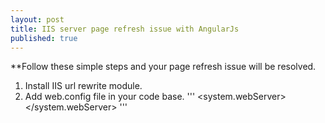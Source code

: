 ```yaml
---
layout: post
title: IIS server page refresh issue with AngularJs
published: true
---
```


**Follow these simple steps and your page refresh issue will be resolved.

  1. Install IIS url rewrite module.
  2. Add web.config file in your code base.
  '''<?xml version="1.0" encoding="utf-8"?>
      <configuration>
          <system.webServer>
              <rewrite>
                  <rules> 
                      <rule name="Main Rule" stopProcessing="true">
                          <match url=".*" />
                          <conditions logicalGrouping="MatchAll">
                              <add input="{REQUEST_FILENAME}" matchType="IsFile" negate="true" />                                 
                              <add input="{REQUEST_FILENAME}" matchType="IsDirectory" negate="true" />
                          </conditions>
                          <action type="Rewrite" url="/" />
                        </rule>
                  </rules>
              </rewrite>
          </system.webServer>
      </configuration>'''
 



